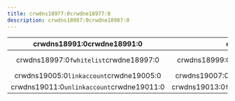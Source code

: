 ```yaml
---
title: crwdns18977:0crwdne18977:0
description: crwdns18987:0crwdne18987:0
---
```


|         crwdns18991:0crwdne18991:0        |                  crwdns18993:0crwdne18993:0                 |                                                                    crwdns18995:0crwdne18995:0                                                                    |
| :-----------------------------------------------------------------------: | :-----------------------------------------------------------------------------------------: | :----------------------------------------------------------------------------------------------------------------------------------------------------------------------------------------------: |
|   crwdns18997:0`fwhitelist`crwdne18997:0  |   crwdns18999:0`floodgate.command.fwhitelist`crwdne18999:0  | crwdns19001:0crwdne19001:0 crwdns19003:0[crwdnd19003:0](/wiki/floodgate/features#whitelist-command)crwdne19003:0 |
|  crwdns19005:0`linkaccount`crwdne19005:0  |  crwdns19007:0`floodgate.command.linkaccount`crwdne19007:0  |                                                                    crwdns19009:0crwdne19009:0                                                                    |
| crwdns19011:0`unlinkaccount`crwdne19011:0 | crwdns19013:0`floodgate.command.unlinkaccount`crwdne19013:0 |                                                                    crwdns19015:0crwdne19015:0                                                                    |
